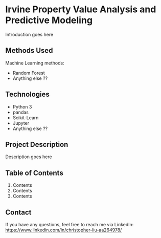 # Irvine Property Value Analysis and Predictive Modeling

Introduction goes here


## Methods Used
Machine Learning methods:
* Random Forest
* Anything else ??


## Technologies
* Python 3
* pandas
* Scikit-Learn
* Jupyter
* Anything else ??


## Project Description

Description goes here


## Table of Contents
1. Contents
2. Contents
3. Contents


## Contact
If you have any questions, feel free to reach me via LinkedIn:
https://www.linkedin.com/in/christopher-liu-aa264978/